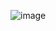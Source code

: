 ![image](https://github.com/rezalwl/Random-Gradient-Generator/assets/154751813/8b412afc-10b7-4a10-a0b9-e66ee8ffb4d1)
